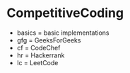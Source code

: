 # CompetitiveCoding
- basics = basic implementations
- gfg = GeeksForGeeks
- cf = CodeChef
- hr = Hackerrank
- lc = LeetCode

